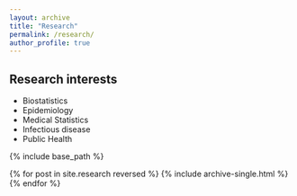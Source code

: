 ```yaml
---
layout: archive
title: "Research"
permalink: /research/
author_profile: true
---
```


## Research interests

* Biostatistics
* Epidemiology
* Medical Statistics
* Infectious disease
* Public Health

{% include base_path %}

{% for post in site.research reversed %}
  {% include archive-single.html %}
{% endfor %}
